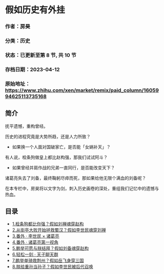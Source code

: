 # 假如历史有外挂

### 作者：房昊

### 分类：历史

### 状态：已更新至第 8 节, 共 10 节

### 存档日期：2023-04-12

### 原始地址：https://www.zhihu.com/xen/market/remix/paid_column/1605994625113735168


## 简介
抚平遗憾，重构曾经。


历史的进程究竟是大势所趋，还是人力所致？


* 如果换一个人面对国破家亡，是否能「女娲补天」？  

有人说，栓条狗做皇上都比赵构强，那我们试试阿斗？
* 如果曾经并肩作战的兄弟一直同行，是否能改变天下？  

诸葛亮失去了刘备，最终鞠躬尽瘁而死，那如果给他无限个满血的刘备呢？

在本专栏中，房昊将以文字为剑，刺入历史画卷的深处，重组我们记忆中的遗憾与热血。




## 目录
- [1.栓条狗都比你强？假如刘禅魂穿赵构](1.栓条狗都比你强？假如刘禅魂穿赵构.md)
- [2.从街亭大败开始拯救蜀汉？假如李世民魂穿刘禅](2.从街亭大败开始拯救蜀汉？假如李世民魂穿刘禅.md)
- [3.番外 · 李世民 × 诸葛亮](3.番外%20·%20李世民%20×%20诸葛亮.md)
- [4.番外 · 诸葛亮第一视角](4.番外%20·%20诸葛亮第一视角.md)
- [5.鹏举可愿与朕结拜？假如刘备魂穿赵构](5.鹏举可愿与朕结拜？假如刘备魂穿赵构.md)
- [6.轻松一刻 · 天子聊天群](6.轻松一刻%20·%20天子聊天群.md)
- [7.鹏举单骑救荆州？假如岳飞身穿三国](7.鹏举单骑救荆州？假如岳飞身穿三国.md)
- [8.朕给重孙当孙子？假如李世民被后代召唤](8.朕给重孙当孙子？假如李世民被后代召唤.md)<!-- 2023-04-12 11:35 -->